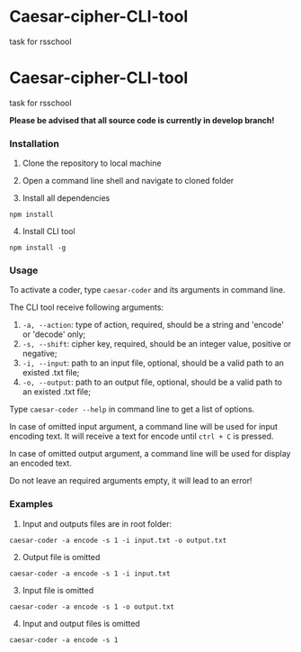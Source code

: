 # Caesar-cipher-CLI-tool
task for rsschool

# Caesar-cipher-CLI-tool
task for rsschool

__Please be advised that all source code is currently in develop branch!__

### Installation

1. Clone the repository to local machine

2. Open a command line shell and navigate to cloned folder

3. Install all dependencies

  ```npm install```

4. Install CLI tool

  ```npm install -g```

### Usage

To activate a coder, type ```caesar-coder``` and its arguments in command line.

The CLI tool receive following arguments:
 1. ```-a, --action```: type of action, required, should be a string and 'encode' or 'decode' only;
 2. ```-s, --shift```: cipher key, required, should be an integer value, positive or negative;
 3. ```-i, --input```: path to an input file, optional, should be a valid path to an existed .txt file;
 4. ```-o, --output```: path to an output file, optional, should be a valid path to an existed .txt file;

Type ```caesar-coder --help``` in command line to get a list of options.

In case of omitted input argument, a command line will be used for input encoding text. It will receive a text for encode until ```ctrl + C``` is pressed.

In case of omitted output argument, a command line will be used for display an encoded text.

Do not leave an required arguments empty, it will lead to an error!

### Examples

1. Input and outputs files are in root folder:

```caesar-coder -a encode -s 1 -i input.txt -o output.txt```

2. Output file is omitted

```caesar-coder -a encode -s 1 -i input.txt```

3. Input file is omitted

```caesar-coder -a encode -s 1 -o output.txt```

4. Input and output files is omitted

```caesar-coder -a encode -s 1```
